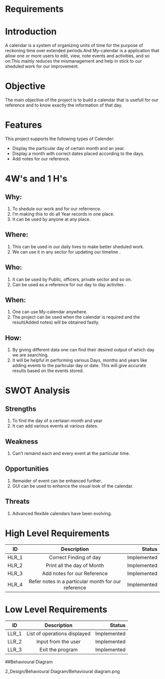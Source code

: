 
# Requirements

# Introduction
A calendar is a system of organizing units of time for the purpose of reckoning time over extended periods.And My-calendar is a application that allow one or more users to edit, view, note events and activities, and so on.This mainly reduces the mismanagement and help in stick to our sheduled work for our improvement. 

# Objective
The main objective of the project is to build a calendar that is usefull for our reference and to know exactly the information of that day.

# Features
This project supports the following types of Calender:

- Display the particular day of certain month and an year.
- Display a month with correct dates placed according to the days. 
- Add notes for our reference.

# 4W's and 1 H's
## Why:
1. To shedule our work and for our referrence.
2. I’m making this to do all Year records in one place.
3. It can be used by anyone at any place.

## Where:
1. This can be used in our daily lives to make better sheduled work.
2. We can use it in any sector for updating our timeline .

## Who:
1. It can be used by Public, officers, private sector and so on.
2. Can be used as a reference for our day to day activites .

## When:
1. One can use My-calendar anywhere.
2. The project can be used when the calendar is required and the result(Added notes) will be obtained fastly.

## How:
1. By giving different data one can find their desired output of which day we are searching.
2. It will be helpful in performing various Days, months and years like adding events to the particular day or date. This will give accurate results based on the events stored.

# SWOT Analysis

## Strengths
1. To find the day of a certaian month and year 
2. It can add various events at various dates.

## Weakness
1. Can’t remaind each and every event at the particular time.

## Opportunities
1. Remaider of event can be enhanced further.
2. GUI can be used to enhance the visual look of the calendar.

## Threats
1. Advanced flexible calendars have been evolving.

# High Level Requirements
| ID   |      Description     |  Status |
|----------|:-------------:|------:|
| HLR_1 |  Correct Finding of day | Implemented  |
| HLR_2 |  Print all the day of Month    | Implemented|
| HLR_3 |  Add notes for our Reference   |  Implemented |
| HLR_4 |  Refer notes in a particular month for our reference   | Implemented  |


# Low Level Requirements
| ID   |      Description     |  Status |
|----------|:-------------:|------:|
| LLR_1 |  List of operations displayed | Implemented  |
| LLR_2 |  Input from the user  | Implemented  |
| LLR_3 |  Exit the program  | Implemented  |


##Behavioural Diagram

2_Design/Behavioural Diagram/Behavioural diagram.png
